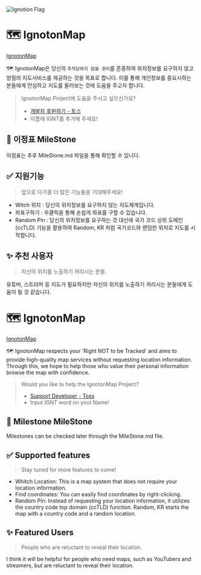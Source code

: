 ![Ignotion Flag](https://private-user-images.githubusercontent.com/157635626/307413235-bdd18823-aee9-45e6-a511-d2f22b2d6f35.png?jwt=eyJhbGciOiJIUzI1NiIsInR5cCI6IkpXVCJ9.eyJpc3MiOiJnaXRodWIuY29tIiwiYXVkIjoicmF3LmdpdGh1YnVzZXJjb250ZW50LmNvbSIsImtleSI6ImtleTUiLCJleHAiOjE3MDg3MTIyNjUsIm5iZiI6MTcwODcxMTk2NSwicGF0aCI6Ii8xNTc2MzU2MjYvMzA3NDEzMjM1LWJkZDE4ODIzLWFlZTktNDVlNi1hNTExLWQyZjIyYjJkNmYzNS5wbmc_WC1BbXotQWxnb3JpdGhtPUFXUzQtSE1BQy1TSEEyNTYmWC1BbXotQ3JlZGVudGlhbD1BS0lBVkNPRFlMU0E1M1BRSzRaQSUyRjIwMjQwMjIzJTJGdXMtZWFzdC0xJTJGczMlMkZhd3M0X3JlcXVlc3QmWC1BbXotRGF0ZT0yMDI0MDIyM1QxODEyNDVaJlgtQW16LUV4cGlyZXM9MzAwJlgtQW16LVNpZ25hdHVyZT00OTNiNmZiZDg3ODc2MjcxNWRjYWY3Y2JjY2ZlMmQ2NjIzNWUwMTlmOGM3MGNiMTczYmJmZGE0MzQzZTY3YTkzJlgtQW16LVNpZ25lZEhlYWRlcnM9aG9zdCZhY3Rvcl9pZD0wJmtleV9pZD0wJnJlcG9faWQ9MCJ9.jNiLi78oZvh9mG-DOwejTfaMay-RK0z3fzxeA2B8lnM)

# 🗺️ IgnotonMap

[IgnotonMap](https://jisungeda55.github.io/IgnotonMap/)

🗺️ IgnotonMap은 당신의 `추적당하지 않을 권리`를 존중하여 위치정보를 요구하지 않고 양질의 지도서비스를 제공하는 것을 목표로 합니다.
이를 통해 개인정보를 중요시하는 분들에게 안심하고 지도를 둘러보는 것에 도움을 주고자 합니다.

> IgnotonMap Project에 도움을 주시고 싶으신가요? <br>
>
> - [개발자 후원하기 - 토스](https://toss.me/jisungeda)
> - 이름에 IGNT를 추가해 주세요! 

## 🚩 이정표 MileStone

이정표는 추후 MileStone.md 파일을 통해 확인할 수 있니다.

## ✅ 지원기능

> 앞으로 다가올 더 많은 기능들을 기대해주세요!

- Witch 위치 : 당신의 위치정보를 요구하지 않는 지도체계입니다.
- 좌표구하기 : 우클릭을 통해 손쉽게 좌표를 구할 수 있습니다.
- Random Pin : 당신의 위치정보를 요구하는 것 대신에 국가 코드 상위 도메인 (ccTLD) 기능을 활용하여
Random, KR 처럼 국가코드와 랜덤한 위치로 지도를 시작합니다.

## ✨ 추천 사용자

> 자신의 위치를 노출하기 꺼리시는 분들.

유튜버, 스트리머 등 지도가 필요하지만 자신의 위치를 노출하기 꺼리시는 분들에게 도움이 될 것 같습니다.




# 🗺️ IgnotonMap

[IgnotonMap](https://jisungeda55.github.io/IgnotonMap/)

🗺️ IgnotonMap respects your 'Right NOT to be Tracked' and aims to provide high-quality map services without requesting location information.
Through this, we hope to help those who value their personal information browse the map with confidence.

> Would you like to help the IgnotonMap Project? <br>
>
> - [Support Developer - Toss](https://toss.me/jisungeda)
> - Input IGNT word on yout Name!

## 🚩 Milestone MileStone

Milestones can be checked later through the MileStone.md file.

## ✅ Supported features

> Stay tuned for more features to come!

- Whitch Location: This is a map system that does not require your location information.
- Find coordinates: You can easily find coordinates by right-clicking.
- Random Pin: Instead of requesting your location information, it utilizes the country code top domain (ccTLD) function.
Random, KR starts the map with a country code and a random location.

## ✨ Featured Users

> People who are reluctant to reveal their location.

I think it will be helpful for people who need maps, such as YouTubers and streamers, but are reluctant to reveal their location.
